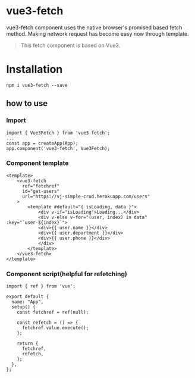 # vue3-fetch
vue3-fetch component uses the native browser's promised based fetch method. Making network request has become easy now through template.

> This fetch component is based on Vue3.

# Installation
```
npm i vue3-fetch --save
```

## how to use

### Import
```
import { Vue3Fetch } from 'vue3-fetch';
...
const app = createApp(App);
app.component('vue3-fetch', Vue3Fetch);
```

### Component template
```
<template>
    <vue3-fetch
      ref="fetchref"
      id="get-users"
      url="https://vj-simple-crud.herokuapp.com/users"
    >
        <template #default="{ isLoading, data }">
            <div v-if="isLoading">Loading...</div>
            <div v-else v-for="(user, index) in data" :key="`user-${index}`">
            <div>{{ user.name }}</div>
            <div>{{ user.department }}</div>
            <div>{{ user.phone }}</div>
            </div>
        </template>
    </vue3-fetch>
</template>
```

### Component script(helpful for refetching)
```
import { ref } from 'vue';

export default {
  name: "App",
  setup() {
    const fetchref = ref(null);

    const refetch = () => {
      fetchref.value.execute();
    };

    return {
      fetchref,
      refetch,
    };
  },
};
```